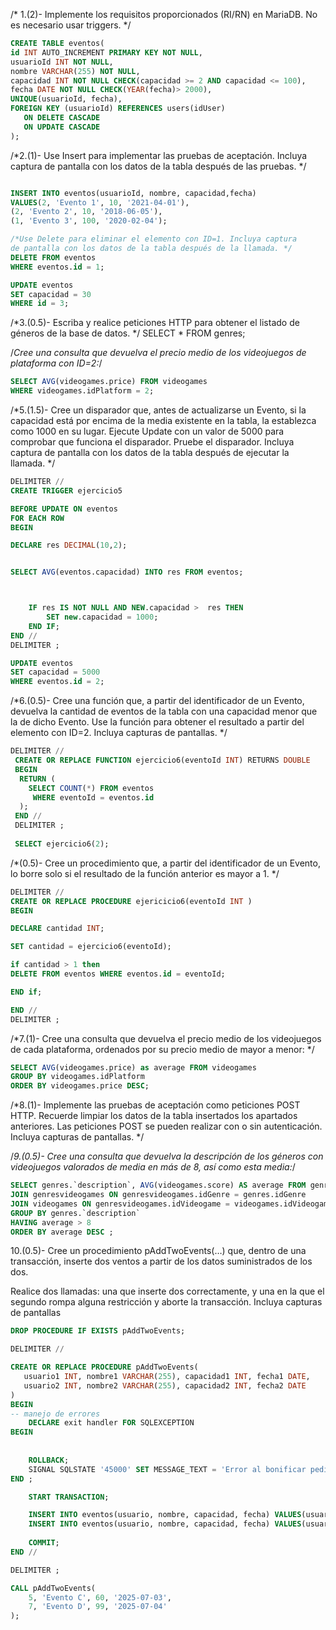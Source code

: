  /* 1.(2)- Implemente los requisitos proporcionados (RI/RN) en 
 MariaDB. No es necesario usar triggers. */
 
 ```sql
 CREATE TABLE eventos(
 id INT AUTO_INCREMENT PRIMARY KEY NOT NULL,
 usuarioId INT NOT NULL,
 nombre VARCHAR(255) NOT NULL,
 capacidad INT NOT NULL CHECK(capacidad >= 2 AND capacidad <= 100),
 fecha DATE NOT NULL CHECK(YEAR(fecha)> 2000),
 UNIQUE(usuarioId, fecha),
 FOREIGN KEY (usuarioId) REFERENCES users(idUser)
 	ON DELETE CASCADE
 	ON UPDATE CASCADE
);
```

/*2.(1)- Use Insert para implementar las pruebas de aceptación. 
Incluya captura de pantalla con los datos de la tabla después de 
las pruebas. */

```sql

INSERT INTO eventos(usuarioId, nombre, capacidad,fecha)
VALUES(2, 'Evento 1', 10, '2021-04-01'),
(2, 'Evento 2', 10, '2018-06-05'),
(1, 'Evento 3', 100, '2020-02-04');

/*Use Delete para eliminar el elemento con ID=1. Incluya captura 
de pantalla con los datos de la tabla después de la llamada. */
DELETE FROM eventos
WHERE eventos.id = 1;

UPDATE eventos 
SET capacidad = 30
WHERE id = 3;
```

/*3.(0.5)- Escriba y realice peticiones HTTP para obtener el 
listado de géneros de la base de datos. */
SELECT * FROM genres;

/*Cree una consulta que devuelva el precio medio de los 
videojuegos de plataforma con ID=2:*/
```sql
SELECT AVG(videogames.price) FROM videogames
WHERE videogames.idPlatform = 2;
```

/*5.(1.5)- Cree un disparador que, antes de actualizarse un 
Evento, si la capacidad está por encima de la media existente 
en la tabla, la establezca como 1000 en su lugar. Ejecute Update
con un valor de 5000 para comprobar que funciona el disparador. 
Pruebe el disparador. Incluya captura de pantalla con los 
datos de la tabla después de ejecutar la llamada. */

```sql
DELIMITER //
CREATE TRIGGER ejercicio5

BEFORE UPDATE ON eventos
FOR EACH ROW
BEGIN

DECLARE res DECIMAL(10,2);


SELECT AVG(eventos.capacidad) INTO res FROM eventos;



    IF res IS NOT NULL AND NEW.capacidad >  res THEN
        SET new.capacidad = 1000;
    END IF;
END //
DELIMITER ;

UPDATE eventos
SET capacidad = 5000
WHERE eventos.id = 2;
```

/*6.(0.5)- Cree una función que, a partir del identificador de 
un Evento, devuelva la cantidad de eventos de la tabla con una 
capacidad menor que la de dicho Evento. Use la función para 
obtener el resultado a partir del elemento con ID=2. Incluya 
capturas de pantallas. */

```sql
DELIMITER //
 CREATE OR REPLACE FUNCTION ejercicio6(eventoId INT) RETURNS DOUBLE
 BEGIN
  RETURN (
    SELECT COUNT(*) FROM eventos 
	 WHERE eventoId = eventos.id
  );
 END //
 DELIMITER ;
 
 SELECT ejercicio6(2);
``` 
 
 /*(0.5)- Cree un procedimiento que, a partir del identificador 
 de un Evento, lo borre solo si el resultado de la función 
 anterior es mayor a 1. */
 
 ```sql
DELIMITER //
CREATE OR REPLACE PROCEDURE ejericicio6(eventoId INT )
BEGIN

DECLARE cantidad INT;

SET cantidad = ejercicio6(eventoId);

if cantidad > 1 then 
DELETE FROM eventos WHERE eventos.id = eventoId;

END if;

END //
DELIMITER ;
```

/*7.(1)- Cree una consulta que devuelva el precio medio de los 
videojuegos de cada plataforma, ordenados por su precio medio 
de mayor a menor: */

```sql
SELECT AVG(videogames.price) as average FROM videogames
GROUP BY videogames.idPlatform 
ORDER BY videogames.price DESC;
```
/*8.(1)- Implemente las pruebas de aceptación como peticiones 
POST HTTP. Recuerde limpiar los datos de la tabla insertados los
 apartados anteriores. Las peticiones POST se pueden realizar 
 con o sin autenticación. Incluya capturas de pantallas. */
 
/*9.(0.5)- Cree una consulta que devuelva la descripción de los 
géneros con videojuegos valorados de media en más de 8, así como
 esta media:*/
 
 ```sql
 SELECT genres.`description`, AVG(videogames.score) AS average FROM genres
 JOIN genresvideogames ON genresvideogames.idGenre = genres.idGenre
 JOIN videogames ON genresvideogames.idVideogame = videogames.idVideogame
 GROUP BY genres.`description`
 HAVING average > 8
 ORDER BY average DESC ;
 ```
 
 10.(0.5)- Cree un procedimiento pAddTwoEvents(…) que, dentro 
 de una transacción, inserte dos ventos a partir de los datos 
 suministrados de los dos. 

Realice dos llamadas: una que inserte dos correctamente, y una 
en la que el segundo rompa alguna restricción y aborte la 
transacción. Incluya capturas de pantallas 

```sql
DROP PROCEDURE IF EXISTS pAddTwoEvents;

DELIMITER //

CREATE OR REPLACE PROCEDURE pAddTwoEvents(
   usuario1 INT, nombre1 VARCHAR(255), capacidad1 INT, fecha1 DATE,
   usuario2 INT, nombre2 VARCHAR(255), capacidad2 INT, fecha2 DATE
)
BEGIN 
-- manejo de errores
	DECLARE exit handler FOR SQLEXCEPTION 
BEGIN
	
	
	ROLLBACK;
	SIGNAL SQLSTATE '45000' SET MESSAGE_TEXT = 'Error al bonificar pedido retrasado';
END ;

    START TRANSACTION;

    INSERT INTO eventos(usuario, nombre, capacidad, fecha) VALUES(usuario1, nombre1, capacidad1, fecha1);
	INSERT INTO eventos(usuario, nombre, capacidad, fecha) VALUES(usuario2, nombre2, capacidad2, fecha2);
	
    COMMIT;
END //

DELIMITER ;

CALL pAddTwoEvents(
    5, 'Evento C', 60, '2025-07-03',
    7, 'Evento D', 99, '2025-07-04'
);

```